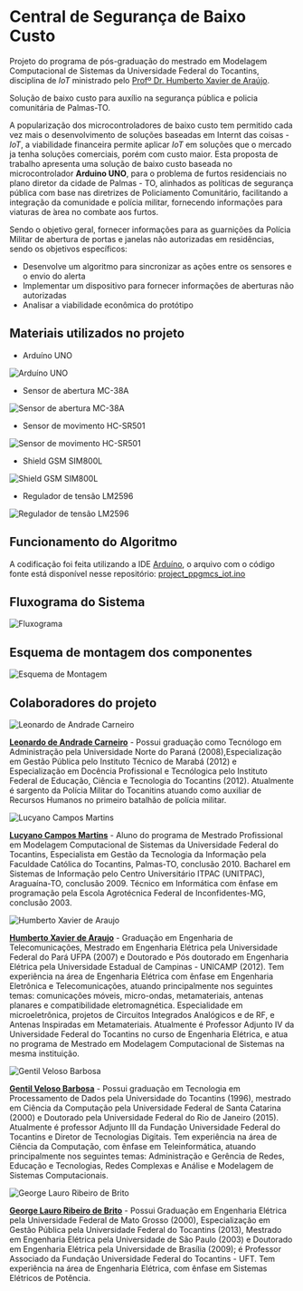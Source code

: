 # Central de Segurança de Baixo Custo
Projeto do programa de pós-graduação do mestrado em Modelagem Computacional de Sistemas da Universidade Federal do Tocantins, disciplina de
_IoT_ ministrado pelo [Profº Dr. Humberto Xavier de Araújo](http://buscatextual.cnpq.br/buscatextual/visualizacv.do?id=K4221833J6). 

Solução de baixo custo para auxílio na segurança pública e policia comunitária de Palmas-TO.

A  popularização  dos  microcontroladores  de  baixo custo tem permitido cada vez mais o desenvolvimento de soluções baseadas em 
Internt das coisas - _IoT_, a viabilidade financeira permite aplicar _IoT_ em soluções que o mercado ja tenha soluções comerciais,
porém com custo maior. Esta proposta de trabalho apresenta uma solução de baixo custo baseada no microcontrolador **Arduino UNO**,
para o problema de furtos residenciais no plano diretor da cidade de Palmas - TO, alinhados as políticas de segurança pública com 
base nas diretrizes de Policiamento Comunitário, facilitando a integração da comunidade e polícia militar, fornecendo informações
para viaturas de ́area no combate aos furtos. 

Sendo o objetivo  geral, fornecer informações para as guarnições da Polícia Militar de abertura de portas e janelas não autorizadas
em residências, sendo os objetivos específicos: 
* Desenvolve um algoritmo para sincronizar as ações entre os sensores e o envio do alerta
* Implementar um  dispositivo  para  fornecer  informações de aberturas não autorizadas
* Analisar  a  viabilidade  econômica  do  protótipo

## Materiais utilizados no projeto

- Arduíno UNO
  
![Arduíno UNO](https://github.com/lucyanocm/ppgmcs-iot/blob/master/img/arduinouno.jpg)
  
- Sensor de abertura MC-38A
  
![Sensor de abertura MC-38A](https://github.com/lucyanocm/ppgmcs-iot/blob/master/img/mc38a.jpg)

- Sensor de movimento HC-SR501
  
![Sensor de movimento HC-SR501](https://github.com/lucyanocm/ppgmcs-iot/blob/master/img/sensor_movimento.jpg)
  
- Shield GSM SIM800L
  
![Shield GSM SIM800L](https://github.com/lucyanocm/ppgmcs-iot/blob/master/img/sim800l.jpg)
  
- Regulador de tensão LM2596
  
![Regulador de tensão LM2596](https://github.com/lucyanocm/ppgmcs-iot/blob/master/img/regulador.jpg)
  
## Funcionamento do Algoritmo
  
A codificação foi feita utilizando a IDE [Arduíno](https://www.arduino.cc/), o arquivo com o código fonte está disponível nesse repositório: [project_ppgmcs_iot.ino](src/project_ppgmcs_iot.ino)
  
## Fluxograma do Sistema
  
![Fluxograma](https://github.com/lucyanocm/ppgmcs-iot/blob/master/img/fluxograma.jpeg)
  
## Esquema de montagem dos componentes
  
![Esquema de Montagem](https://github.com/lucyanocm/ppgmcs-iot/blob/master/img/projeto_iot_schema.png)
  
## Colaboradores do projeto

![Leonardo de Andrade Carneiro](https://github.com/lucyanocm/ppgmcs-iot/blob/master/img/leo_pb.jpg)

**[Leonardo de Andrade Carneiro](http://lattes.cnpq.br/5236550947764476)** - Possui graduação como Tecnólogo em Administração pela Universidade Norte do Paraná (2008),Especialização em Gestão Pública pelo Instituto Técnico de Marabá (2012) e Especialização em Docência Profissional e Tecnólogica pelo Instituto Federal de Educação, Ciência e Tecnologia do Tocantins (2012). Atualmente é sargento da Polícia Militar do Tocanitins atuando como auxiliar de Recursos Humanos  no primeiro batalhão de polícia militar.

![Lucyano Campos Martins](https://github.com/lucyanocm/ppgmcs-iot/blob/master/img/lucyano.jpg)

**[Lucyano Campos Martins](http://lattes.cnpq.br/3526769585643531)** - Aluno do programa de Mestrado Profissional em Modelagem Computacional de Sistemas da Universidade Federal do Tocantins, Especialista em Gestão da Tecnologia da Informação pela Faculdade Católica do Tocantins, Palmas-TO, conclusão 2010. Bacharel em Sistemas de Informação pelo Centro Universitário ITPAC (UNITPAC), Araguaína-TO, conclusão 2009. Técnico em Informática com ênfase em programação pela Escola Agrotécnica Federal de Inconfidentes-MG, conclusão 2003.

![Humberto Xavier de Araujo](https://github.com/lucyanocm/ppgmcs-iot/blob/master/img/humberto_pb.jpg)

**[Humberto Xavier de Araujo](http://lattes.cnpq.br/1914224370310328)** - Graduação em Engenharia de Telecomunicações, Mestrado em Engenharia Elétrica pela Universidade Federal do Pará UFPA (2007) e Doutorado e Pós doutorado em Engenharia Elétrica pela Universidade Estadual de Campinas - UNICAMP (2012). Tem experiência na área de Engenharia Elétrica com ênfase em Engenharia Eletrônica e Telecomunicações, atuando principalmente nos seguintes temas: comunicações móveis, micro-ondas, metamateriais, antenas planares e compatibilidade eletromagnética. Especialidade em microeletrônica, projetos de Circuitos Integrados Analógicos e de RF, e Antenas Inspiradas em Metamateriais. Atualmente é Professor Adjunto IV da Universidade Federal do Tocantins no curso de Engenharia Elétrica, e atua no programa de Mestrado em Modelagem Computacional de Sistemas na mesma instituição.

![Gentil Veloso Barbosa](https://github.com/lucyanocm/ppgmcs-iot/blob/master/img/gentil_pb.jpeg)

**[Gentil Veloso Barbosa](http://lattes.cnpq.br/4195102897973575)** - Possui graduação em Tecnologia em Processamento de Dados pela Universidade do Tocantins (1996), mestrado em Ciência da Computação pela Universidade Federal de Santa Catarina (2000) e Doutorado pela Universidade Federal do Rio de Janeiro (2015). Atualmente é professor Adjunto III da Fundação Universidade Federal do Tocantins e Diretor de Tecnologias Digitais. Tem experiência na área de Ciência da Computação, com ênfase em Teleinformática, atuando principalmente nos seguintes temas: Administração e Gerência de Redes, Educação e Tecnologias, Redes Complexas e Análise e Modelagem de Sistemas Computacionais.

![George Lauro Ribeiro de Brito](https://github.com/lucyanocm/ppgmcs-iot/blob/master/img/george.jpg)

**[George Lauro Ribeiro de Brito](http://lattes.cnpq.br/8779620606534106)** - Possui Graduação em Engenharia Elétrica pela Universidade Federal de Mato Grosso (2000), Especialização em Gestão Pública pela Universidade Federal do Tocantins (2013), Mestrado em Engenharia Elétrica pela Universidade de São Paulo (2003) e Doutorado em Engenharia Elétrica pela Universidade de Brasília (2009); é Professor Associado da Fundação Universidade Federal do Tocantins - UFT. Tem experiência na área de Engenharia Elétrica, com ênfase em Sistemas Elétricos de Potência.
